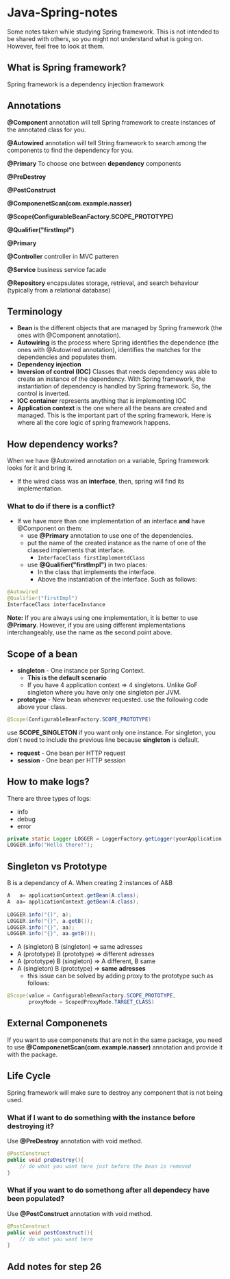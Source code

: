 # Java-Spring-notes
Some notes taken while studying Spring framework. This is not intended to be shared with others, so you might not understand what is going on. However, feel free to look at them.

## What is Spring framework?
Spring framework is a dependency injection framework

## Annotations
**@Component** annotation will tell Spring framework to create instances of the annotated class for you.

**@Autowired** annotation will tell String framework to search among the components to find the dependency for you.

**@Primary** To choose one between **dependency** components 

**@PreDestroy** 

**@PostConstruct**

**@ComponenetScan(com.example.nasser)** 

**@Scope(ConfigurableBeanFactory.SCOPE_PROTOTYPE)**

**@Qualifier("firstImpl")** 

**@Primary**

**@Controller** controller in MVC patteren

**@Service** business service facade

**@Repository** encapsulates storage, retrieval, and search behaviour (typically from a relational database)

## Terminology
-   **Bean** is the different objects that are managed by Spring framework (the ones with @Component annotation).
-   **Autowiring** is the process where Spring identifies the dependence (the ones with @Autowired annotation), identifies the matches for the dependencies and populates them.
-   **Dependency injection**
-   **Inversion of control (IOC)** Classes that needs dependency was able to create an instance of the dependency. With Spring framework, the instantiation of dependency is handled by Spring framework. So, the control is inverted.
-   **IOC container** represents anything that is implementing IOC
-   **Application context** is the one where all the beans are created and managed. This is the important part of the spring framework. Here is where all the core logic of spring framework happens.

## How dependency works?
When we have @Autowired annotation on a variable, Spring framework looks for it and bring it. 
-	If the wired class was an **interface**, then, spring will find its implementation.
### What to do if there is a conflict?
-	If we have more than one implementation of an interface **and** have @Component on them:
	-	use **@Primary** annotation to use one of the dependencies. 
	-	put the name of the created instance as the name of one of the classed implements that interface.
		+ ``` InterfaceClass firstImplementdClass ```
	-	use **@Qualifier("firstImpl")**  in two places:
		-	In the class that implements the interface.
		-	Above the instantiation of the interface. Such as follows: 
```java
@Autowired
@Qualifier("firstImpl")
InterfaceClass interfaceInstance
```
**Note:** If you are always using one implementation, it is better to use **@Primary**. However, if you are using different implementations interchangeably, use the name as the second point above.

## Scope of a bean
- **singleton** - One instance per Spring Context. 
	- **This is the default scenario**
	- If you have 4 application context => 4 singletons. Unlike GoF singleton where you have only one singleton per JVM.
- **prototype** - New bean whenever requested. use the following code above your class.
```java
@Scope(ConfigurableBeanFactory.SCOPE_PROTOTYPE)
```
use **SCOPE_SINGLETON** if you want only one instance. For singleton, you don't need to include the previous line because **singleton** is default. 
- **request** - One bean per HTTP request
- **session** - One bean per HTTP session

## How to make logs?
There are three types of logs:
* info
* debug
* error

```java
private static Logger LOGGER = LoggerFactory.getLogger(yourApplication.class);
LOGGER.info("Hello there!");  
```
## Singleton vs Prototype
B is a dependancy of A. When creating 2 instances of A&B

```java
A   a= applicationContext.getBean(A.class);  
A  aa= applicationContext.getBean(A.class);  
  
LOGGER.info("{}", a);  
LOGGER.info("{}", a.getB());  
LOGGER.info("{}", aa);  
LOGGER.info("{}", aa.getB());
```

* A (singleton) B (singleton) => same adresses
* A (prototype) B (prototype) => different adresses
* A (prototype) B (singleton) => A different, B same
* A (singleton) B (prototype) =>  **same adresses**
	- this issue can be solved by adding proxy to the prototype such as follows:
	
```java
@Scope(value = ConfigurableBeanFactory.SCOPE_PROTOTYPE,  
       proxyMode = ScopedProxyMode.TARGET_CLASS)
```
## External Componenets 
If you want to use componenets that are not in the same package, you need to use **@ComponenetScan(com.example.nasser)** annotation and provide it with the package.

## Life Cycle
Spring framework will make sure to destroy any component that is not being used. 
### What if I want to do something with the instance before destroying it?
Use **@PreDestroy** annotation with void method.

```java
@PostConstruct  
public void preDestroy(){
	// do what you want here just before the bean is removed
}
```
### What if you want to do somethong after all dependecy have been populated?
Use **@PostConstruct** annotation with void method.

```java
@PostConstruct  
public void postConstruct(){
	// do what you want here
}
```

## Add notes for step 26
